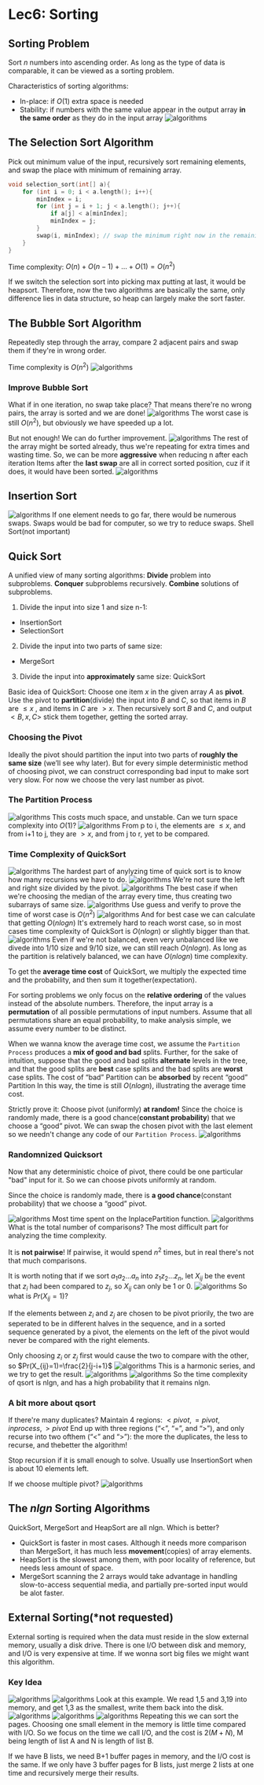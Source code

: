 # Lec6: Sorting
## Sorting Problem
Sort $n$ numbers into ascending order.
As long as the type of data is comparable, it can be viewed as a sorting problem.

Characteristics of sorting algorithms:
- In-place: if $O(1)$ extra space is needed
- Stability: if numbers with the same value appear in the output array **in the same order** as they do in the input array
![algorithms](image/lec6/1.png)

## The Selection Sort Algorithm
Pick out minimum value of the input, recursively sort remaining elements, and swap the place with minimum of remaining array.
```cpp
void selection_sort(int[] a){
    for (int i = 0; i < a.length(); i++){
        minIndex = i;
        for (int j = i + 1; j < a.length(); j++){
            if a[j] < a[minIndex];
            minIndex = j;
        }
        swap(i, minIndex); // swap the minimum right now in the remaining array and put it in place.
    }
}
```



Time complexity: $O(n)+O(n-1)+\dots+O(1)=O(n^2)$

If we switch the selection sort into picking max putting at last, it would be heapsort.
Therefore, now the two algorithms are basically the same, only difference lies in data structure, so heap can largely make the sort faster.

## The Bubble Sort Algorithm
Repeatedly step through the array, compare 2 adjacent pairs and swap them if they're in wrong order.

Time complexity is $O(n^2)$
![algorithms](image/lec6/2.png)

### Improve Bubble Sort
What if in one iteration, no swap take place?
That means there're no wrong pairs, the array is sorted and we are done!
![algorithms](image/lec6/3.png)
The worst case is still $O(n^2)$, but obviously we have speeded up a lot.

But not enough! We can do further improvement.
![algorithms](image/lec6/4.png)
The rest of the array might be sorted already, thus we're repeating for extra times and wasting time.
So, we can be more **aggressive** when reducing n after each iteration
Items after the **last swap** are all in correct sorted position, cuz if it does, it would have been sorted.
![algorithms](image/lec6/5.png)

## Insertion Sort
![algorithms](image/lec6/6.png)
If one element needs to go far, there would be numerous swaps.
Swaps would be bad for computer, so we try to reduce swaps.
Shell Sort(not important)

## Quick Sort
A unified view of many sorting algorithms:
**Divide** problem into subproblems. **Conquer** subproblems recursively. **Combine** solutions of subproblems.
1. Divide the input into size 1 and size n-1:
- InsertionSort
- SelectionSort
2. Divide the input into two parts of same size:
- MergeSort
3. Divide the input into **approximately** same size:
QuickSort

Basic idea of QuickSort:
Choose one item $x$ in the given array $A$ as **pivot**.
Use the pivot to **partition**(divide) the input into $B$ and $C$, so that items in $B$ are $\leq x$ , and items in $C$ are $> x$.
Then recursively sort $B$ and $C$, and output $<B, x, C>$ stick them together, getting the sorted array.

### Choosing the Pivot
Ideally the pivot should partition the input into two parts of **roughly the same size** (we’ll see why later).
But for every simple deterministic method of choosing pivot, we can construct corresponding bad input to make sort very slow.
For now we choose the very last number as pivot.

### The Partition Process
![algorithms](image/lec6/7.png)
This costs much space, and unstable.
Can we turn space complexity into $O(1)$?
![algorithms](image/lec6/8.png)
From p to i, the elements are $\leq x$, and from i+1 to j, they are $>x$, and from j to r, yet to be compared.

### Time Complexity of QuickSort
![algorithms](image/lec6/9.png)
The hardest part of anylyzing time of quick sort is to know how many recursions we have to do.
![algorithms](image/lec6/10.png)
We're not sure the left and right size divided by the pivot.
![algorithms](image/lec6/11.png)
The best case if when we're choosing the median of the array every time, thus creating two subarrays of same size.
![algorithms](image/lec6/12.png)
Use guess and verify to prove the time of worst case is $O(n^2)$
![algorithms](image/lec6/13.png)
And for best case we can calculate that getting $O(nlogn)$
It's extremely hard to reach worst case, so in most cases time complexity of QuickSort is $O(nlogn)$ or slightly bigger than that.
![algorithms](image/lec6/14.png)
Even if we're not balanced, even very unbalanced like we divede into 1/10 size and 9/10 size, we can still reach $O(nlogn)$. As long as the partition is relatively balanced, we can have $O(nlogn)$ time complexity.

To get the **average time cost** of QuickSort, we multiply the expected time and the probability, and then sum it together(expectation).

For sorting problems we only focus on the **relative ordering** of the values instead of the absolute numbers.
Therefore, the input array is a **permutation** of all possible permutations of input numbers.
Assume that all permutations share an equal probability, to make analysis simple, we assume every number to be distinct.

When we wanna know the average time cost, we assume the `Partition Process` produces a **mix of good and bad** splits.
Further, for the sake of intuition, suppose that the good and bad splits **alternate** levels in the tree, and that the good splits are **best** case splits and the bad splits are **worst** case splits.
The cost of “bad” Partition can be **absorbed** by recent “good” Partition
In this way, the time is still $O(nlogn)$, illustrating the average time cost.

Strictly prove it:
Choose pivot (uniformly) **at random!**
Since the choice is randomly made, there is a good chance(**constant probability**) that we choose a “good” pivot.
We can swap the chosen pivot with the last element so we needn't change any code of our `Partition Process`.
![algorithms](image/lec6/15.png)

### Randomnized Quicksort
Now that any deterministic choice of pivot, there could be one particular "bad" input for it.
So we can choose pivots uniformly at random.

Since the choice is randomly made, there is **a good chance**(constant probability) that we choose a “good” pivot.

![algorithms](image/lec6/16.png)
Most time spent on the InplacePartition function.
![algorithms](image/lec6/17.png)
What is the total number of comparisons? The most difficult part for analyzing the time complexity.

It is **not pairwise**! If pairwise, it would spend $n^2$ times, but in real there's not that much comparisons.

It is worth noting that if we sort $a_1a_2\dots a_n$ into $z_1z_2\dots z_n$, let $X_{ij}$ be the event that $z_i$ had been compared to $z_j$, so $X_{ij}$ can only be 1 or 0.
![algorithms](image/lec6/18.png)
So what is $Pr(X_{ij}=1)$?

If the elements between $z_i$ and $z_j$ are chosen to be pivot priorily, the two are seperated to be in different halves in the sequence, and in a sorted sequence generated by a pivot, the elements on the left of the pivot would never be compared with the right elements.

Only choosing $z_i$ or $z_j$ first would cause the two to compare with the other, so $Pr(X_{ij}=1)=\frac{2}{j-i+1}$
![algorithms](image/lec6/19.png)
This is a harmonic series, and we try to get the result.
![algorithms](image/lec6/20.png)
![algorithms](image/lec6/21.png)
So the time complexity of qsort is nlgn, and has a high probability that it remains nlgn.

### A bit more about qsort
If there're many duplicates?
Maintain 4 regions: $<pivot, =pivot, in process, >pivot$
End up with three regions (“<”, “=”, and “>”), and only recurse into two ofthem (“<” and “>”): the more the duplicates, the less to recurse, and thebetter the algorithm!

Stop recursion if it is small enough to solve.
Usually use InsertionSort when is about 10 elements left.

If we choose multiple pivot?
![algorithms](image/lec6/22.png)

## The $nlgn$ Sorting Algorithms
QuickSort, MergeSort and HeapSort are all nlgn. Which is better?
- QuickSort is faster in most cases. Although it needs more comparison than MergeSort, it has much less **movement**(copies) of array elements.
- HeapSort is the slowest among them, with poor locality of reference, but needs less amount of space.
- MergeSort scanning the 2 arrays would take advantage in  handling slow-to-access sequential media, and partially pre-sorted input would be alot faster.

## External Sorting(*not requested)
External sorting is required when the data must reside in the slow external memory, usually a disk drive.
There is one I/O between disk and memory, and I/O is very expensive at time.
If we wonna sort big files we might want this algorithm.

### Key Idea
![algorithms](image/lec6/23.png)
![algorithms](image/lec6/24.png)
Look at this example.
We read 1,5 and 3,19 into memory, and get 1,3 as the smallest, write them back into the disk.
![algorithms](image/lec6/25.png)
![algorithms](image/lec6/26.png)
![algorithms](image/lec6/27.png)
Repeating this we can sort the pages.
Choosing one small element in the memory is little time compared with I/O.
So we focus on the time we call I/O, and the cost is $2(M+N)$, M being length of list A and N is length of list B.

If we have B lists, we need B+1 buffer pages in memory, and the I/O cost is the same.
If we only have 3 buffer pages for B lists, just merge 2 lists at one time and recursively merge their results.

